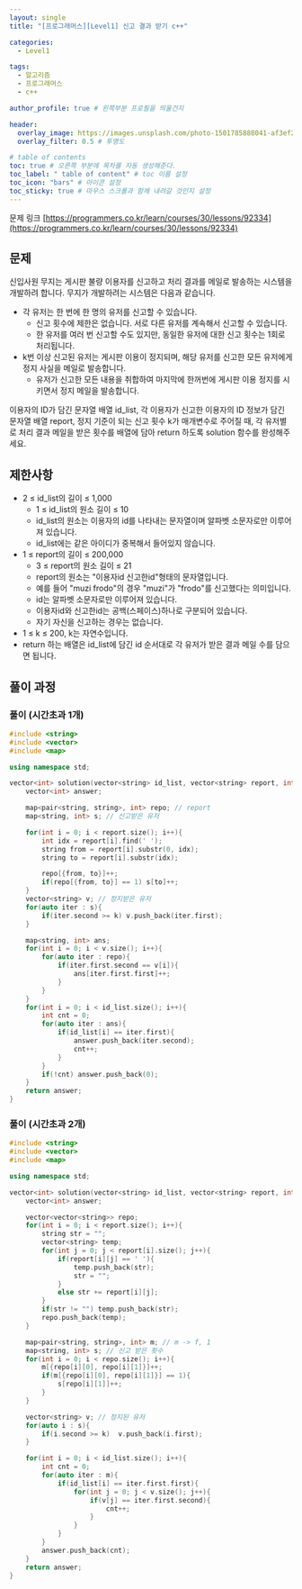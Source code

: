 ```yaml
---
layout: single
title: "[프로그래머스][Level1] 신고 결과 받기 c++"

categories:
  - Level1

tags:
  - 알고리즘
  - 프로그래머스
  - c++

author_profile: true # 왼쪽부분 프로필을 띄울건지

header:
  overlay_image: https://images.unsplash.com/photo-1501785888041-af3ef285b470?ixlib=rb-1.2.1&ixid=eyJhcHBfaWQiOjEyMDd9&auto=format&fit=crop&w=1350&q=80
  overlay_filter: 0.5 # 투명도

# table of contents
toc: true # 오른쪽 부분에 목차를 자동 생성해준다.
toc_label: " table of content" # toc 이름 설정
toc_icon: "bars" # 아이콘 설정
toc_sticky: true # 마우스 스크롤과 함께 내려갈 것인지 설정
---
```


문제 링크 [https://programmers.co.kr/learn/courses/30/lessons/92334](https://programmers.co.kr/learn/courses/30/lessons/92334)

## 문제

신입사원 무지는 게시판 불량 이용자를 신고하고 처리 결과를 메일로 발송하는 시스템을 개발하려 합니다. 무지가 개발하려는 시스템은 다음과 같습니다.

- 각 유저는 한 번에 한 명의 유저를 신고할 수 있습니다.
  - 신고 횟수에 제한은 없습니다. 서로 다른 유저를 계속해서 신고할 수 있습니다.
  - 한 유저를 여러 번 신고할 수도 있지만, 동일한 유저에 대한 신고 횟수는 1회로 처리됩니다.
- k번 이상 신고된 유저는 게시판 이용이 정지되며, 해당 유저를 신고한 모든 유저에게 정지 사실을 메일로 발송합니다.
  - 유저가 신고한 모든 내용을 취합하여 마지막에 한꺼번에 게시판 이용 정지를 시키면서 정지 메일을 발송합니다.

이용자의 ID가 담긴 문자열 배열 id_list, 각 이용자가 신고한 이용자의 ID 정보가 담긴 문자열 배열 report, 정지 기준이 되는 신고 횟수 k가 매개변수로 주어질 때, 각 유저별로 처리 결과 메일을 받은 횟수를 배열에 담아 return 하도록 solution 함수를 완성해주세요.

## 제한사항

- 2 ≤ id_list의 길이 ≤ 1,000
  - 1 ≤ id_list의 원소 길이 ≤ 10
  - id_list의 원소는 이용자의 id를 나타내는 문자열이며 알파벳 소문자로만 이루어져 있습니다.
  - id_list에는 같은 아이디가 중복해서 들어있지 않습니다.
- 1 ≤ report의 길이 ≤ 200,000
  - 3 ≤ report의 원소 길이 ≤ 21
  - report의 원소는 "이용자id 신고한id"형태의 문자열입니다.
  - 예를 들어 "muzi frodo"의 경우 "muzi"가 "frodo"를 신고했다는 의미입니다.
  - id는 알파벳 소문자로만 이루어져 있습니다.
  - 이용자id와 신고한id는 공백(스페이스)하나로 구분되어 있습니다.
  - 자기 자신을 신고하는 경우는 없습니다.
- 1 ≤ k ≤ 200, k는 자연수입니다.
- return 하는 배열은 id_list에 담긴 id 순서대로 각 유저가 받은 결과 메일 수를 담으면 됩니다.

## 풀이 과정

### 풀이 (시간초과 1개)

```c++
#include <string>
#include <vector>
#include <map>

using namespace std;

vector<int> solution(vector<string> id_list, vector<string> report, int k) {
    vector<int> answer;

    map<pair<string, string>, int> repo; // report
    map<string, int> s; // 신고받은 유저

    for(int i = 0; i < report.size(); i++){
        int idx = report[i].find(' ');
        string from = report[i].substr(0, idx);
        string to = report[i].substr(idx);

        repo[{from, to}]++;
        if(repo[{from, to}] == 1) s[to]++;
    }
    vector<string> v; // 정지받은 유저
    for(auto iter : s){
        if(iter.second >= k) v.push_back(iter.first);
    }

    map<string, int> ans;
    for(int i = 0; i < v.size(); i++){
        for(auto iter : repo){
            if(iter.first.second == v[i]){
                ans[iter.first.first]++;
            }
        }
    }
    for(int i = 0; i < id_list.size(); i++){
        int cnt = 0;
        for(auto iter : ans){
            if(id_list[i] == iter.first){
                answer.push_back(iter.second);
                cnt++;
            }
        }
        if(!cnt) answer.push_back(0);
    }
    return answer;
}
```

### 풀이 (시간초과 2개)

```c++
#include <string>
#include <vector>
#include <map>

using namespace std;

vector<int> solution(vector<string> id_list, vector<string> report, int k) {
    vector<int> answer;

    vector<vector<string>> repo;
    for(int i = 0; i < report.size(); i++){
        string str = "";
        vector<string> temp;
        for(int j = 0; j < report[i].size(); j++){
            if(report[i][j] == ' '){
                temp.push_back(str);
                str = "";
            }
            else str += report[i][j];
        }
        if(str != "") temp.push_back(str);
        repo.push_back(temp);
    }

    map<pair<string, string>, int> m; // m -> f, 1
    map<string, int> s; // 신고 받은 횟수
    for(int i = 0; i < repo.size(); i++){
        m[{repo[i][0], repo[i][1]}]++;
        if(m[{repo[i][0], repo[i][1]}] == 1){
            s[repo[i][1]]++;
        }
    }

    vector<string> v; // 정지된 유저
    for(auto i : s){
        if(i.second >= k)  v.push_back(i.first);
    }

    for(int i = 0; i < id_list.size(); i++){
        int cnt = 0;
        for(auto iter : m){
            if(id_list[i] == iter.first.first){
                for(int j = 0; j < v.size(); j++){
                    if(v[j] == iter.first.second){
                        cnt++;
                    }
                }
            }
        }
        answer.push_back(cnt);
    }
    return answer;
}
```
